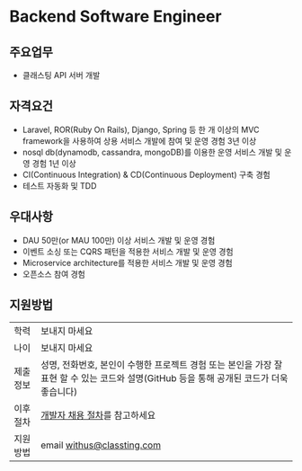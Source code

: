 # Backend Software Engineer

## 주요업무

* 클래스팅 API 서버 개발

## 자격요건

* Laravel, ROR(Ruby On Rails), Django, Spring 등 한 개 이상의 MVC framework을 사용하여 상용 서비스 개발에 참여 및 운영 경험 3년 이상
* nosql db(dynamodb, cassandra, mongoDB)를 이용한 운영 서비스 개발 및 운영 경험 1년 이상
* CI(Continuous Integration) & CD(Continuous Deployment) 구축 경험
* 테스트 자동화 및 TDD

## 우대사항

* DAU 50만(or MAU 100만) 이상 서비스 개발 및 운영 경험
* 이벤트 소싱 또는 CQRS 패턴을 적용한 서비스 개발 및 운영 경험
* Microservice architecture를 적용한 서비스 개발 및 운영 경험
* 오픈소스 참여 경험

## 지원방법

|     |            |
|-----|------------|
| 학력 | 보내지 마세요 |
| 나이 | 보내지 마세요 |
| 제출 정보 | 성명, 전화번호, 본인이 수행한 프로젝트 경험 또는 본인을 가장 잘 표현 할 수 있는 코드와 설명(GitHub 등을 통해 공개된 코드가 더욱 좋습니다) |
| 이후 절차	| [개발자 채용 절차](/README.md#recruit-process)를 참고하세요 |
| 지원방법 | email [withus@classting.com](mailto:withus@classting.com) |
